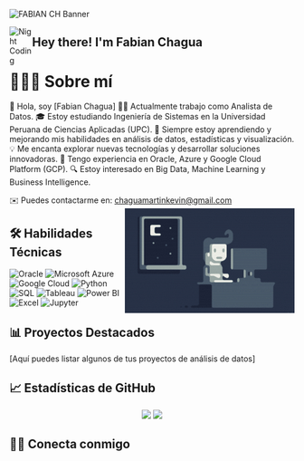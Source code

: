 ![FABIAN CH Banner](https://drive.google.com/file/d/1nawOdq2C-ZV_fkfhPyQjhoSzVLuKYPyT/view?usp=sharing)

<img alt="Night Coding" src="./assets/Hand%20Wave.gif" width='40' align="left"/><h2 align="left">Hey there! I'm Fabian Chagua</h2>

<!-- ## 👋  -->

# 👨🏻‍💻 Sobre mí

👋 Hola, soy [Fabian Chagua]
👨‍💻 Actualmente trabajo como Analista de Datos.
🎓 Estoy estudiando Ingeniería de Sistemas en la Universidad Peruana de Ciencias Aplicadas (UPC).
🌱 Siempre estoy aprendiendo y mejorando mis habilidades en análisis de datos, estadísticas y visualización.
💡 Me encanta explorar nuevas tecnologías y desarrollar soluciones innovadoras.
🚀 Tengo experiencia en Oracle, Azure y Google Cloud Platform (GCP).
🔍 Estoy interesado en Big Data, Machine Learning y Business Intelligence.

✉️ Puedes contactarme en: chaguamartinkevin@gmail.com
<img alt="Cloud Computing" src="https://raw.githubusercontent.com/AVS1508/AVS1508/master/assets/Night-Coding.gif" align="right"/>


## 🛠 Habilidades Técnicas

![Oracle](https://img.shields.io/badge/Oracle-F80000?style=for-the-badge&logo=oracle&logoColor=white)
![Microsoft Azure](https://img.shields.io/badge/microsoft%20azure-0089D6?style=for-the-badge&logo=microsoft-azure&logoColor=white)
![Google Cloud](https://img.shields.io/badge/Google%20Cloud-4285F4?style=for-the-badge&logo=google-cloud&logoColor=white)
![Python](https://img.shields.io/badge/python-3670A0?style=for-the-badge&logo=python&logoColor=ffdd54)
![SQL](https://img.shields.io/badge/sql-%2307405e.svg?style=for-the-badge&logo=postgresql&logoColor=white)
![Tableau](https://img.shields.io/badge/Tableau-E97627?style=for-the-badge&logo=Tableau&logoColor=white)
![Power BI](https://img.shields.io/badge/power_bi-F2C811?style=for-the-badge&logo=powerbi&logoColor=black)
![Excel](https://img.shields.io/badge/Microsoft_Excel-217346?style=for-the-badge&logo=microsoft-excel&logoColor=white)
![Jupyter](https://img.shields.io/badge/Jupyter-F37626.svg?&style=for-the-badge&logo=Jupyter&logoColor=white)

## 📊 Proyectos Destacados

[Aquí puedes listar algunos de tus proyectos de análisis de datos]

## 📈 Estadísticas de GitHub

<p align="center">
  <img height="180em" src="https://github-readme-stats.vercel.app/api?username=TuUsuarioDeGitHub&show_icons=true&theme=algolia&include_all_commits=true&count_private=true"/>
  <img height="180em" src="https://github-readme-stats.vercel.app/api/top-langs/?username=TuUsuarioDeGitHub&layout=compact&langs_count=8&theme=algolia"/>
</p>

## 🤝🏻 Conecta conmigo
<!--
<p align="center">
<a href="TuSitioWeb.com"><img src="https://img.shields.io/badge/-MiSitioWeb.com-3423A6?style=flat&logo=Google-Chrome&logoColor=white"/></a>
<a href="https://linkedin.com/in/TuPerfilDeLinkedIn"><img src="https://img.shields.io/badge/-Tu%20Nombre-0077B5?style=flat&logo=Linkedin&logoColor=white"/></a>
<a href="mailto:chaguamartinkevin@gmail.com"><img src="https://img.shields.io/badge/-chaguamartinkevin@gmail.com-D14836?style=flat&logo=Gmail&logoColor=white"/></a>
<a href="https://instagram.com/TuInstagram"><img src="https://img.shields.io/badge/-@TuInstagram-E4405F?style=flat&logo=Instagram&logoColor=white"/></a>
</p>-->
